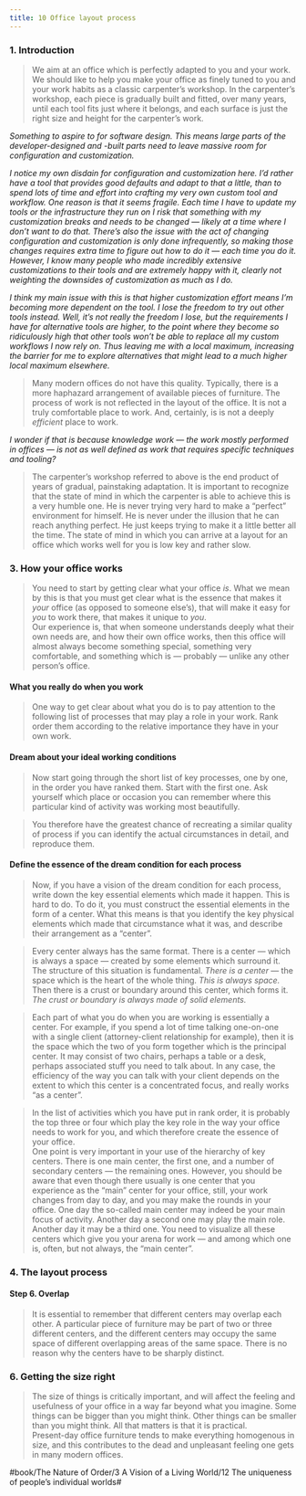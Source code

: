 ```yaml
---
title: 10 Office layout process
---
```


### 1. Introduction
> We aim at an office which is perfectly adapted to you and your work. We should like to help you make your office as finely tuned to you and your work habits as a classic carpenter’s workshop. In the carpenter’s workshop, each piece is gradually built and fitted, over many years, until each tool fits just where it belongs, and each surface is just the right size and height for the carpenter’s work.  

*Something to aspire to for software design. This means large parts of the developer-designed and -built parts need to leave massive room for configuration and customization.*

*I notice my own disdain for configuration and customization here. I’d rather have a tool that provides good defaults and adapt to that a little, than to spend lots of time and effort into crafting my very own custom tool and workflow. One reason is that it seems fragile. Each time I have to update my tools or the infrastructure they run on I risk that something with my customization breaks and needs to be changed — likely at a time where I don’t want to do that. There’s also the issue with the act of changing configuration and customization is only done infrequently, so making those changes requires extra time to figure out how to do it — each time you do it. However, I know many people who made incredibly extensive customizations to their tools and are extremely happy with it, clearly not weighting the downsides of customization as much as I do.*

*I think my main issue with this is that higher customization effort means I’m becoming more dependent on the tool. I lose the freedom to try out other tools instead. Well, it’s not really the freedom I lose, but the requirements I have for alternative tools are higher, to the point where they become so ridiculously high that other tools won’t be able to replace all my custom workflows I now rely on. Thus leaving me with a local maximum, increasing the barrier for me to explore alternatives that might lead to a much higher local maximum elsewhere.*

> Many modern offices do not have this quality. Typically, there is a more haphazard arrangement of available pieces of furniture. The process of work is not reflected in the layout of the office. It is not a truly comfortable place to work. And, certainly, is is not a deeply *efficient* place to work.  

*I wonder if that is because knowledge work — the work mostly performed in offices — is not as well defined as work that requires specific techniques and tooling?*

> The carpenter’s workshop referred to above is the end product of years of gradual, painstaking adaptation. It is important to recognize that the state of mind in which the carpenter is able to achieve this is a very humble one. He is never trying very hard to make a “perfect” environment for himself. He is never under the illusion that he can reach anything perfect. He just keeps trying to make it a little better all the time. The state of mind in which you can arrive at a layout for an office which works well for you is low key and rather slow.  

### 3. How your office works
> You need to start by getting clear what your office *is*. What we mean by this is that you must get clear what is the essence that makes it *your* office (as opposed to someone else’s), that will make it easy for *you* to work there, that makes it unique to *you*.  
> Our experience is, that when someone understands deeply what their own needs are, and how their own office works, then this office will almost always become something special, something very comfortable, and something which is — probably — unlike any other person’s office.  

#### What you really do when you work
> One way to get clear about what you do is to pay attention to the following list of processes that may play a role in your work. Rank order them according to the relative importance they have in your own work.  

#### Dream about your ideal working conditions
> Now start going through the short list of key processes, one by one, in the order you have ranked them. Start with the first one. Ask yourself which place or occasion you can remember where this particular kind of activity was working most beautifully.  

> You therefore have the greatest chance of recreating a similar quality of process if you can identify the actual circumstances in detail, and reproduce them.  

#### Define the essence of the dream condition for each process
> Now, if you have a vision of the dream condition for each process, write down the key essential elements which made it happen. This is hard to do. To do it, you must construct the essential elements in the form of a center. What this means is that you identify the key physical elements which made that circumstance what it was, and describe their arrangement as a “center”.  

> Every center always has the same format. There is a center — which is always a space — created by some elements which surround it. The structure of this situation is fundamental. *There is a center* — the space which is the heart of the whole thing. *This is always space.* Then there is a crust or boundary around this center, which forms it. *The crust or boundary is always made of solid elements.*  

> Each part of what you do when you are working is essentially a center. For example, if you spend a lot of time talking one-on-one with a single client (attorney-client relationship for example), then it is the space which the two of you form together which is the principal center. It may consist of two chairs, perhaps a table or a desk, perhaps associated stuff you need to talk about. In any case, the efficiency of the way you can talk with your client depends on the extent to which this center is a concentrated focus, and really works “as a center”.  

> In the list of activities which you have put in rank order, it is probably the top three or four which play the key role in the way your office needs to work for you, and which therefore create the essence of your office.  
> One point is very important in your use of the hierarchy of key centers. There is one main center, the first one, and a number of secondary centers — the remaining ones. However, you should be aware that even though there usually is one center that you experience as the “main” center for your office, still, your work changes from day to day, and you may make the rounds in your office. One day the so-called main center may indeed be your main focus of activity. Another day a second one may play the main role. Another day it may be a third one. You need to visualize all these centers which give you your arena for work — and among which one is, often, but not always, the “main center”.  

### 4. The layout process
#### Step 6. Overlap
> It is essential to remember that different centers may overlap each other. A particular piece of furniture may be part of two or three different centers, and the different centers may occupy the same space of different overlapping areas of the same space. There is no reason why the centers have to be sharply distinct.  

### 6. Getting the size right
> The size of things is critically important, and will affect the feeling and usefulness of your office in a way far beyond what you imagine. Some things can be bigger than you might think. Other things can be smaller than you might think. All that matters is that it is practical.  
> Present-day office furniture tends to make everything homogenous in size, and this contributes to the dead and unpleasant feeling one gets in many modern offices.  

#book/The Nature of Order/3 A Vision of a Living World/12 The uniqueness of people’s individual worlds#